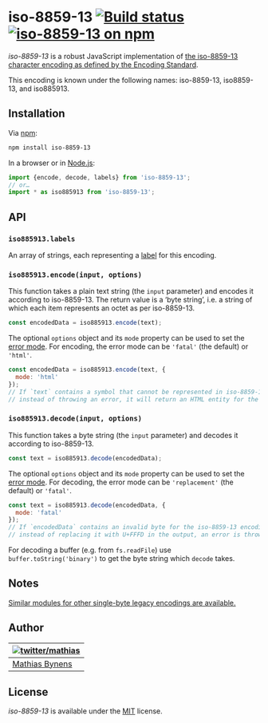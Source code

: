 # iso-8859-13 [![Build status](https://github.com/mathiasbynens/iso-8859-13/workflows/run-checks/badge.svg)](https://github.com/mathiasbynens/iso-8859-13/actions?query=workflow%3Arun-checks) [![iso-8859-13 on npm](https://img.shields.io/npm/v/iso-8859-13)](https://www.npmjs.com/package/iso-8859-13)

_iso-8859-13_ is a robust JavaScript implementation of [the iso-8859-13 character encoding as defined by the Encoding Standard](https://encoding.spec.whatwg.org/#iso-8859-13).

This encoding is known under the following names: iso-8859-13, iso8859-13, and iso885913.

## Installation

Via [npm](https://www.npmjs.com/):

```bash
npm install iso-8859-13
```

In a browser or in [Node.js](https://nodejs.org/):

```js
import {encode, decode, labels} from 'iso-8859-13';
// or…
import * as iso885913 from 'iso-8859-13';
```

## API

### `iso885913.labels`

An array of strings, each representing a [label](https://encoding.spec.whatwg.org/#label) for this encoding.

### `iso885913.encode(input, options)`

This function takes a plain text string (the `input` parameter) and encodes it according to iso-8859-13. The return value is a ‘byte string’, i.e. a string of which each item represents an octet as per iso-8859-13.

```js
const encodedData = iso885913.encode(text);
```

The optional `options` object and its `mode` property can be used to set the [error mode](https://encoding.spec.whatwg.org/#error-mode). For encoding, the error mode can be `'fatal'` (the default) or `'html'`.

```js
const encodedData = iso885913.encode(text, {
  mode: 'html'
});
// If `text` contains a symbol that cannot be represented in iso-8859-13,
// instead of throwing an error, it will return an HTML entity for the symbol.
```

### `iso885913.decode(input, options)`

This function takes a byte string (the `input` parameter) and decodes it according to iso-8859-13.

```js
const text = iso885913.decode(encodedData);
```

The optional `options` object and its `mode` property can be used to set the [error mode](https://encoding.spec.whatwg.org/#error-mode). For decoding, the error mode can be `'replacement'` (the default) or `'fatal'`.

```js
const text = iso885913.decode(encodedData, {
  mode: 'fatal'
});
// If `encodedData` contains an invalid byte for the iso-8859-13 encoding,
// instead of replacing it with U+FFFD in the output, an error is thrown.
```

For decoding a buffer (e.g. from `fs.readFile`) use `buffer.toString('binary')` to get the byte string which `decode` takes.

## Notes

[Similar modules for other single-byte legacy encodings are available.](https://www.npmjs.com/browse/keyword/legacy-encoding)

## Author

| [![twitter/mathias](https://gravatar.com/avatar/24e08a9ea84deb17ae121074d0f17125?s=70)](https://twitter.com/mathias "Follow @mathias on Twitter") |
|---|
| [Mathias Bynens](https://mathiasbynens.be/) |

## License

_iso-8859-13_ is available under the [MIT](https://mths.be/mit) license.
